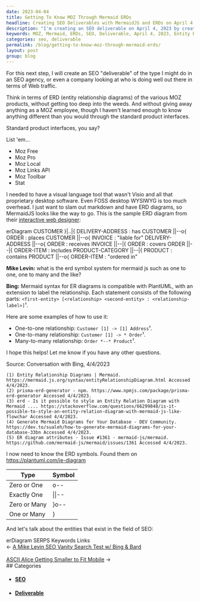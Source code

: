 ```yaml
---
date: 2023-04-04
title: Getting To Know MOZ Through Mermaid ERDs
headline: Creating SEO Deliverables with MermaidJS and ERDs on April 4, 2023
description: "I'm creating an SEO deliverable on April 4, 2023 by creating Entity Relationship Diagrams (ERDs) of the various MOZ products. To do this, I'm using MermaidJS, a markdown-based language tool. I'm exploring how to use the Mermaid syntax for ERDs, which is compatible with PlantUML, and the statement structure of `first-entity [relationship second-entity : relationship-label]`. Come"
keywords: MOZ, Mermaid, ERDs, SEO, Deliverable, April 4, 2023, Entity Relationship Diagrams, MermaidJS, Markdown-based, Language Tool, PlantUML, Relationship, Relationship-Label
categories: seo, deliverable
permalink: /blog/getting-to-know-moz-through-mermaid-erds/
layout: post
group: blog
---
```



For this next step, I will create an SEO "deliverable" of the type I might do
in an SEO agency, or even a company looking at who is doing well out there in
terms of Web traffic.

Think in terms of ERD (entity relationship diagrams) of the various MOZ
products, without getting too deep into the weeds. And without giving away
anything as a MOZ employee, though I haven't learned enough to know anything
different than you would through the standard product interfaces.

Standard product interfaces, you say?

List 'em...

- Moz Free
- Moz Pro
- Moz Local
- Moz Links API
- Moz Toolbar
- Stat

I needed to have a visual language tool that wasn't Visio and all that
proprietary desktop software. Even FOSS desktop WYSIWYG is too much overhead. I
just want to slam out markdown and have ERD diagrams, so MermaidJS looks like
the way to go. This is the sample ERD diagram from their [interactive web
designer](https://mermaid.live/edit):

<div class="mermaid">
erDiagram
    CUSTOMER }|..|{ DELIVERY-ADDRESS : has
    CUSTOMER ||--o{ ORDER : places
    CUSTOMER ||--o{ INVOICE : "liable for"
    DELIVERY-ADDRESS ||--o{ ORDER : receives
    INVOICE ||--|{ ORDER : covers
    ORDER ||--|{ ORDER-ITEM : includes
    PRODUCT-CATEGORY ||--|{ PRODUCT : contains
    PRODUCT ||--o{ ORDER-ITEM : "ordered in"
</div>

**Mike Levin:** what is the erd symbol system for mermaid js such as one to one, one to many and the like?

**Bing:** Mermaid syntax for ER diagrams is compatible with PlantUML, with an extension to label the relationship. Each statement consists of the following parts: `<first-entity> [<relationship> <second-entity> : <relationship-label>]`¹.

Here are some examples of how to use it:

- One-to-one relationship: `Customer [1] -> [1] Address`¹.
- One-to-many relationship: `Customer [1] -> * Order`¹.
- Many-to-many relationship: `Order *--* Product`¹.

I hope this helps! Let me know if you have any other questions.

Source: Conversation with Bing, 4/4/2023

    (1) Entity Relationship Diagrams | Mermaid. https://mermaid.js.org/syntax/entityRelationshipDiagram.html Accessed 4/4/2023.
    (2) prisma-erd-generator - npm. https://www.npmjs.com/package/prisma-erd-generator Accessed 4/4/2023.
    (3) erd - Is it possible to style an Entity Relation Diagram with Mermaid .... https://stackoverflow.com/questions/66299848/is-it-possible-to-style-an-entity-relation-diagram-with-mermaid-js-like-flowchar Accessed 4/4/2023.
    (4) Generate Mermaid Diagrams for Your Database - DEV Community. https://dev.to/sualeh/how-to-generate-mermaid-diagrams-for-your-database-33bn Accessed 4/4/2023.
    (5) ER diagram attributes · Issue #1361 · mermaid-js/mermaid. https://github.com/mermaid-js/mermaid/issues/1361 Accessed 4/4/2023.

I now need to know the ERD symbols. Found them on https://plantuml.com/ie-diagram

| Type | Symbol |
|------|--------|
| Zero or One | o-- |
| Exactly One | \|\|-- |
| Zero or Many | }o-- |
| One or Many | \}|-- |

And let's talk about the entities that exist in the field of SEO:

<div class="mermaid">
erDiagram
   SERPS
   Keywords
   Links
</div>


<div class="arrow-links"><div class="post-nav-prev"><span class="arrow">&larr;&nbsp;</span><a href="/blog/a-mike-levin-seo-vanity-search-test-w-bing-bard/">A Mike Levin SEO Vanity Search Test w/ Bing & Bard</a></div> &nbsp; <div class="post-nav-next"><a href="/blog/ascii-alice-getting-smaller-to-fit-mobile/">ASCII Alice Getting Smaller to Fit Mobile</a><span class="arrow">&nbsp;&rarr;</span></div></div>
## Categories

<ul>
<li><h4><a href='/seo/'>SEO</a></h4></li>
<li><h4><a href='/deliverable/'>Deliverable</a></h4></li></ul>